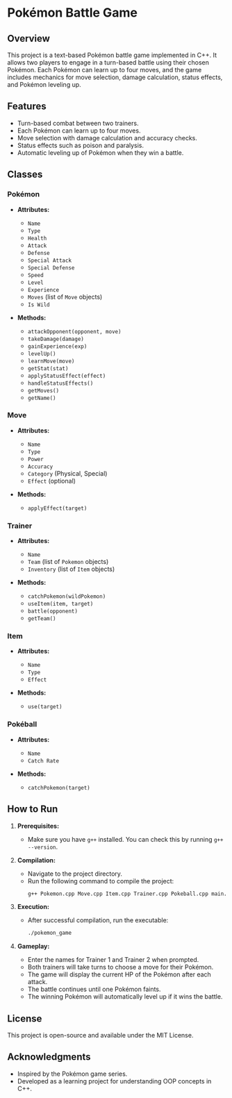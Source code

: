 # Pokémon Battle Game

## Overview

This project is a text-based Pokémon battle game implemented in C++. It allows two players to engage in a turn-based battle using their chosen Pokémon. Each Pokémon can learn up to four moves, and the game includes mechanics for move selection, damage calculation, status effects, and Pokémon leveling up.

## Features

- Turn-based combat between two trainers.
- Each Pokémon can learn up to four moves.
- Move selection with damage calculation and accuracy checks.
- Status effects such as poison and paralysis.
- Automatic leveling up of Pokémon when they win a battle.

## Classes

### Pokémon

- **Attributes:**
  - `Name`
  - `Type`
  - `Health`
  - `Attack`
  - `Defense`
  - `Special Attack`
  - `Special Defense`
  - `Speed`
  - `Level`
  - `Experience`
  - `Moves` (list of `Move` objects)
  - `Is Wild`

- **Methods:**
  - `attackOpponent(opponent, move)`
  - `takeDamage(damage)`
  - `gainExperience(exp)`
  - `levelUp()`
  - `learnMove(move)`
  - `getStat(stat)`
  - `applyStatusEffect(effect)`
  - `handleStatusEffects()`
  - `getMoves()`
  - `getName()`

### Move

- **Attributes:**
  - `Name`
  - `Type`
  - `Power`
  - `Accuracy`
  - `Category` (Physical, Special)
  - `Effect` (optional)

- **Methods:**
  - `applyEffect(target)`

### Trainer

- **Attributes:**
  - `Name`
  - `Team` (list of `Pokemon` objects)
  - `Inventory` (list of `Item` objects)

- **Methods:**
  - `catchPokemon(wildPokemon)`
  - `useItem(item, target)`
  - `battle(opponent)`
  - `getTeam()`

### Item

- **Attributes:**
  - `Name`
  - `Type`
  - `Effect`

- **Methods:**
  - `use(target)`

### Pokéball

- **Attributes:**
  - `Name`
  - `Catch Rate`

- **Methods:**
  - `catchPokemon(target)`

## How to Run

1. **Prerequisites:**
   - Make sure you have `g++` installed. You can check this by running `g++ --version`.

2. **Compilation:**
   - Navigate to the project directory.
   - Run the following command to compile the project:
     ```sh
     g++ Pokemon.cpp Move.cpp Item.cpp Trainer.cpp Pokeball.cpp main.cpp -o pokemon_game
     ```

3. **Execution:**
   - After successful compilation, run the executable:
     ```sh
     ./pokemon_game
     ```

4. **Gameplay:**
   - Enter the names for Trainer 1 and Trainer 2 when prompted.
   - Both trainers will take turns to choose a move for their Pokémon.
   - The game will display the current HP of the Pokémon after each attack.
   - The battle continues until one Pokémon faints.
   - The winning Pokémon will automatically level up if it wins the battle.


## License

This project is open-source and available under the MIT License.

## Acknowledgments

- Inspired by the Pokémon game series.
- Developed as a learning project for understanding OOP concepts in C++.
